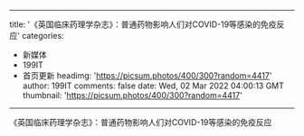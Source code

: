 
---
title: '《英国临床药理学杂志》：普通药物影响人们对COVID-19等感染的免疫反应'
categories: 
 - 新媒体
 - 199IT
 - 首页更新
headimg: 'https://picsum.photos/400/300?random=4417'
author: 199IT
comments: false
date: Wed, 02 Mar 2022 04:00:13 GMT
thumbnail: 'https://picsum.photos/400/300?random=4417'
---

<div>   
《英国临床药理学杂志》：普通药物影响人们对COVID-19等感染的免疫反应  
</div>
            